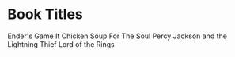 # Book Titles

Ender's Game
It
Chicken Soup For The Soul
Percy Jackson and the Lightning Thief
Lord of the Rings
